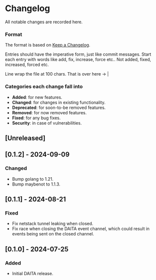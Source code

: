 # Changelog
All notable changes are recorded here.

### Format

The format is based on [Keep a Changelog](http://keepachangelog.com/en/1.0.0/).

Entries should have the imperative form, just like commit messages. Start each entry with words like
add, fix, increase, force etc.. Not added, fixed, increased, forced etc.

Line wrap the file at 100 chars.                                              That is over here -> |

### Categories each change fall into

* **Added**: for new features.
* **Changed**: for changes in existing functionality.
* **Deprecated**: for soon-to-be removed features.
* **Removed**: for now removed features.
* **Fixed**: for any bug fixes.
* **Security**: in case of vulnerabilities.

## [Unreleased]

## [0.1.2] - 2024-09-09
### Changed
- Bump golang to 1.21.
- Bump maybenot to 1.1.3.


## [0.1.1] - 2024-08-21
### Fixed
- Fix netstack tunnel leaking when closed.
- Fix race when closing the DAITA event channel, which could result in events being sent on the
  closed channel.


## [0.1.0] - 2024-07-25
### Added
- Initial DAITA release.
